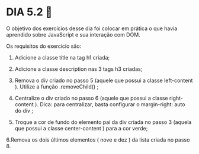 # DIA 5.2 :rocket:

O objetivo dos exercícios desse dia foi colocar em prática o que havia aprendido sobre JavaScript e sua interação com DOM.

Os requisitos do exercício são:

1. Adicione a classe title na tag h1 criada;

2. Adicione a classe description nas 3 tags h3 criadas;

3. Remova o div criado no passo 5 (aquele que possui a classe left-content ). Utilize a função .removeChild() ;

4. Centralize o div criado no passo 6 (aquele que possui a classe right-content ). Dica: para centralizar, basta configurar o margin-right: auto do div ;

5. Troque a cor de fundo do elemento pai da div criada no passo 3 (aquela que possui a classe center-content ) para a cor verde;

6.Remova os dois últimos elementos ( nove e dez ) da lista criada no passo 8.

